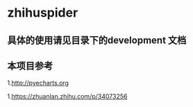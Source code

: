 # zhihuspider

## 具体的使用请见目录下的development 文档


## 本项目参考
1.http://pyecharts.org

1.https://zhuanlan.zhihu.com/p/34073256


